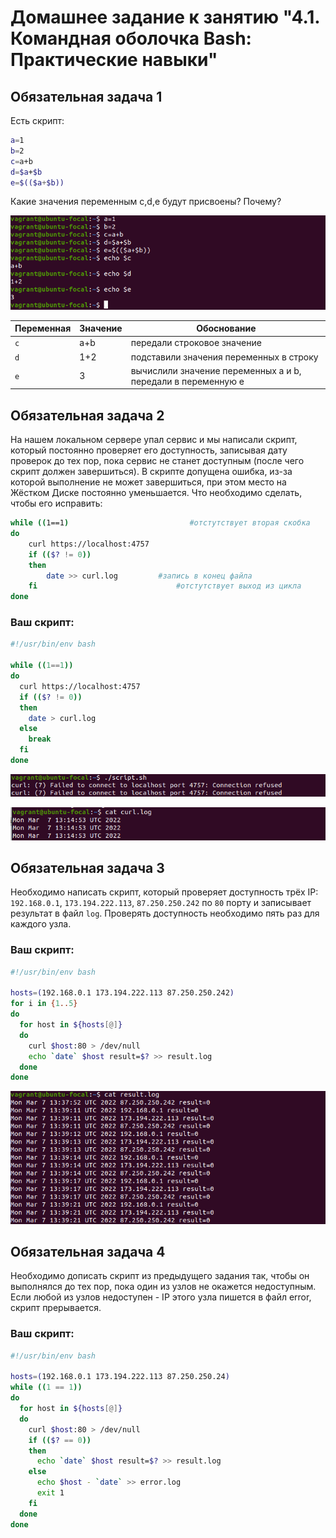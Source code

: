 # Домашнее задание к занятию "4.1. Командная оболочка Bash: Практические навыки"

## Обязательная задача 1

Есть скрипт:
```bash
a=1
b=2
c=a+b
d=$a+$b
e=$(($a+$b))
```

Какие значения переменным c,d,e будут присвоены? Почему?

![](img/1st_task.png)

| Переменная | Значение | Обоснование                                                  |
| ---------- | -------- | -------------------------------------------------------------|
| `c`        | a+b      | передали строковое значение                                  |
| `d`        | 1+2      | подставили значения переменных в строку                      |
| `e`        | 3        | вычислили значение переменных a и b, передали в переменную e |


## Обязательная задача 2
На нашем локальном сервере упал сервис и мы написали скрипт, который постоянно проверяет его доступность, записывая дату проверок до тех пор, пока сервис не станет доступным (после чего скрипт должен завершиться). В скрипте допущена ошибка, из-за которой выполнение не может завершиться, при этом место на Жёстком Диске постоянно уменьшается. Что необходимо сделать, чтобы его исправить:

```bash
while ((1==1)                           #отстутствует вторая скобка
do
	curl https://localhost:4757
	if (($? != 0))
	then
		date >> curl.log         #запись в конец файла
	fi                               #отстутствует выход из цикла
done
```

### Ваш скрипт:
```bash
#!/usr/bin/env bash

while ((1==1))
do
  curl https://localhost:4757
  if (($? != 0))
  then
    date > curl.log
  else 
    break
  fi
done
```

![](img/task2_script.png)

![](img/task2_log.png)

## Обязательная задача 3
Необходимо написать скрипт, который проверяет доступность трёх IP: `192.168.0.1`, `173.194.222.113`, `87.250.250.242` по `80` порту и записывает результат в файл `log`. Проверять доступность необходимо пять раз для каждого узла.

### Ваш скрипт:
```bash
#!/usr/bin/env bash

hosts=(192.168.0.1 173.194.222.113 87.250.250.242)
for i in {1..5}
do
  for host in ${hosts[@]}
  do
    curl $host:80 > /dev/null
    echo `date` $host result=$? >> result.log
  done
done
```

![](img/task3_log.png)

## Обязательная задача 4
Необходимо дописать скрипт из предыдущего задания так, чтобы он выполнялся до тех пор, пока один из узлов не окажется недоступным. Если любой из узлов недоступен - IP этого узла пишется в файл error, скрипт прерывается.

### Ваш скрипт:
```bash
#!/usr/bin/env bash

hosts=(192.168.0.1 173.194.222.113 87.250.250.24)
while ((1 == 1))
do
  for host in ${hosts[@]}
  do
    curl $host:80 > /dev/null
    if (($? == 0))
    then
      echo `date` $host result=$? >> result.log
    else
      echo $host - `date` >> error.log
      exit 1
    fi
  done
done
```

